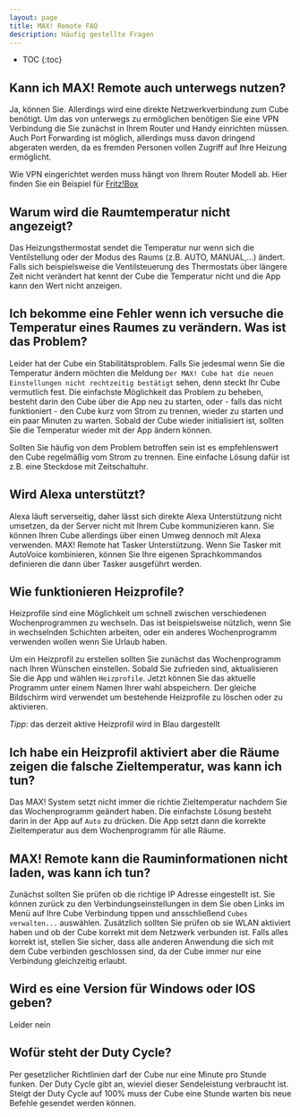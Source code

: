 ```yaml
---
layout: page
title: MAX! Remote FAQ
description: Häufig gestellte Fragen
---
```


* TOC
{:toc}

## Kann ich MAX! Remote auch unterwegs nutzen?

Ja, können Sie. Allerdings wird eine direkte Netzwerkverbindung zum Cube benötigt. Um das von unterwegs zu ermöglichen benötigen Sie eine VPN Verbindung die Sie zunächst in Ihrem Router und Handy einrichten müssen.
Auch Port Forwarding ist möglich, allerdings muss davon dringend abgeraten werden, da es fremden Personen vollen Zugriff auf Ihre Heizung ermöglicht.

Wie VPN eingerichtet werden muss hängt von Ihrem Router Modell ab. Hier finden Sie ein Beispiel für [Fritz!Box]( https://avm.de/service/wissensdatenbank/dok/FRITZ-Box-7590/1060_IPSec-VPN-zur-FRITZ-Box-unter-Android-einrichten/ )


## Warum wird die Raumtemperatur nicht angezeigt?

Das Heizungsthermostat sendet die Temperatur nur wenn sich die Ventilstellung oder der Modus des Raums (z.B. AUTO, MANUAL,...) ändert.
Falls sich beispielsweise die Ventilsteuerung des Thermostats über längere Zeit nicht verändert hat kennt der Cube die Temperatur nicht und die App kann den Wert nicht anzeigen.

## Ich bekomme eine Fehler wenn ich versuche die Temperatur eines Raumes zu verändern. Was ist das Problem?

Leider hat der Cube ein Stabilitätsproblem. Falls Sie jedesmal wenn Sie die Temperatur ändern möchten die Meldung `Der MAX! Cube hat die neuen Einstellungen nicht rechtzeitig bestätigt` sehen,
denn steckt Ihr Cube vermutlich fest. Die einfachste Möglichkeit das Problem zu beheben, besteht darin den Cube über die App neu zu starten, oder - falls das nicht funktioniert -
den Cube kurz vom Strom zu trennen, wieder zu starten und ein paar Minuten zu warten.
Sobald der Cube wieder initialisiert ist, sollten Sie die Temperatur wieder mit der App ändern können.

Sollten Sie häufig von dem Problem betroffen sein ist es empfehlenswert den Cube regelmäßig vom Strom zu trennen. Eine einfache Lösung dafür ist z.B. eine Steckdose mit Zeitschaltuhr.

## Wird Alexa unterstützt?

Alexa läuft serverseitig, daher lässt sich direkte Alexa Unterstützung nicht umsetzen, da der Server nicht mit Ihrem Cube kommunizieren kann.
Sie können Ihren Cube allerdings über einen Umweg dennoch mit Alexa verwenden. MAX! Remote hat Tasker Unterstützung. Wenn Sie Tasker mit AutoVoice kombinieren, können Sie
Ihre eigenen Sprachkommandos definieren die dann über Tasker ausgeführt werden.

## Wie funktionieren Heizprofile?

Heizprofile sind eine Möglichkeit um schnell zwischen verschiedenen Wochenprogrammen zu wechseln.
Das ist beispielsweise nützlich, wenn Sie in wechselnden Schichten arbeiten, oder ein anderes Wochenprogramm verwenden wollen wenn Sie Urlaub haben.

Um ein Heizprofil zu erstellen sollten Sie zunächst das Wochenprogramm nach Ihren Wünschen einstellen. Sobald Sie zufrieden sind, aktualisieren Sie die App und wählen `Heizprofile`.
Jetzt können Sie das aktuelle Programm unter einem Namen Ihrer wahl abspeichern. Der gleiche Bildschirm wird verwendet um bestehende Heizprofile zu löschen oder zu aktivieren.

_Tipp_: das derzeit aktive Heizprofil wird in Blau dargestellt

## Ich habe ein Heizprofil aktiviert aber die Räume zeigen die falsche Zieltemperatur, was kann ich tun?

Das MAX! System setzt nicht immer die richtie Zieltemperatur nachdem Sie das Wochenprogramm geändert haben. Die einfachste Lösung besteht darin in der App auf <code>Auto</code> zu drücken.
Die App setzt dann die korrekte Zieltemperatur aus dem Wochenprogramm für alle Räume.

## MAX! Remote kann die Rauminformationen nicht laden, was kann ich tun?

Zunächst sollten Sie prüfen ob die richtige IP Adresse eingestellt ist. Sie können zurück zu den Verbindungseinstellungen in dem Sie oben Links im Menü auf Ihre Cube Verbindung tippen und
ansschließend `Cubes verwalten...` auswählen.
Zusätzlich sollten Sie prüfen ob sie WLAN aktiviert haben und ob der Cube korrekt mit dem Netzwerk verbunden ist.
Falls alles korrekt ist, stellen Sie sicher, dass alle anderen Anwendung die sich mit dem Cube verbinden geschlossen sind, da der Cube immer nur eine Verbindung gleichzeitig erlaubt.

## Wird es eine Version für Windows oder IOS geben?

Leider nein

## Wofür steht der Duty Cycle?

Per gesetzlicher Richtlinien darf der Cube nur eine Minute pro Stunde funken.
Der Duty Cycle gibt an, wieviel dieser Sendeleistung verbraucht ist. Steigt der Duty Cycle auf 100% muss der Cube eine Stunde warten
bis neue Befehle gesendet werden können. 
